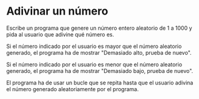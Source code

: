 # Adivinar un número

Escribe un programa que genere un número entero aleatorio de 1 a 1000 y pida al usuario que adivine qué número es. 

Si el número indicado por el usuario es mayor que el número aleatorio generado, el programa ha de mostrar "Demasiado alto, prueba de nuevo". 

Si el número indicado por el usuario es menor que el número aleatorio generado, el programa ha de mostrar "Demasiado bajo, prueba de nuevo". 

El programa ha de usar un bucle que se repita hasta que el usuario adivina el número generado aleatoriamente por el programa.